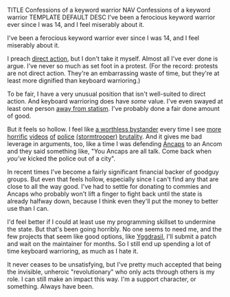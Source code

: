 TITLE Confessions of a keyword warrior
NAV Confessions of a keyword warrior
TEMPLATE DEFAULT
DESC I've been a ferocious keyword warrior ever since I was 14, and I feel miserably about it.

I've been a ferocious keyword warrior ever since I was 14, and I feel miserably about it.

I preach [direct action](/protagonism/revolution), but I don't take it myself. Almost all I've ever done is argue. I've never so much as set foot in a protest. (For the record: protests are not direct action. They're an embarrassing waste of time, but they're at least more dignified than keyboard warrioring.)

To be fair, I have a very unusual position that isn't well-suited to direct action. And keyboard warrioring does have *some* value. I've even swayed at least one person [away from statism](/protagonism/anarchism). I've probably done a fair done amount of good.

But it feels so hollow. I feel like [a worthless bystander](bystander) every time I see [more](https://thefreethoughtproject.com/cops-yank-woman-from-shower-humiliate-her/) [horrific](https://www.counterpunch.org/2019/04/12/his-name-was-ozzy-and-he-was-murdered-by-the-police/) [videos](https://twitter.com/DerenicByrd/status/1258210989733933056) [of](https://twitter.com/DC_Draino/status/1252760509113344002) [police](https://reason.com/2020/04/27/undercover-cops-arrest-2-women-for-operating-home-beauty-businesses-in-violation-of-coronavirus-lockdown-order/) [(stormtrooper)](https://thefreethoughtproject.com/parents-seek-reparations-electric-shock/) [brutality](https://twitter.com/wyattreed13/status/1275674426697232387). And it gives me bad leverage in arguments, too, like a time I was defending [Ancaps](/argument/faction_ancap) to an Ancom and they said something like, "You Ancaps are all talk. Come back when *you've* kicked the police out of a city".

In recent times I've become a fairly significant financial backer of goodguy groups. But even that feels hollow, especially since I can't find any that are close to all the way good. I've had to settle for donating to commies and Ancaps who probably won't lift a finger to fight back until the state is already halfway down, because I think even they'll put the money to better use than I can.

I'd feel better if I could at least use my programming skillset to undermine the state. But that's been going horribly. No one seems to need me, and the few projects that seem like good options, like [Yggdrasil](https://yggdrasil-network.github.io), I'll submit a patch and wait on the maintainer for months. So I still end up spending a lot of time keyboard warrioring, as much as I hate it.

It never ceases to be unsatisfying, but I've pretty much accepted that being the invisible, unheroic "revolutionary" who only acts through others is my role. I can still make an impact this way. I'm a support character, or something. Always have been.
